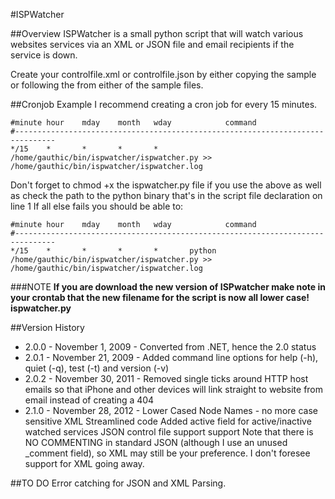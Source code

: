 #ISPWatcher

##Overview
ISPWatcher is a small python script that will watch various websites services via an XML or JSON file and email recipients if the service is down.

Create your controlfile.xml or controlfile.json by either copying the sample or following the from either of the sample files.

##Cronjob Example
I recommend creating a cron job for every 15 minutes.

	#minute hour    mday    month   wday            command
	#-------------------------------------------------------------------------------
	*/15    *       *       *       *       /home/gauthic/bin/ispwatcher/ispwatcher.py >> /home/gauthic/bin/ispwatcher/ispwatcher.log

Don't forget to chmod +x the ispwatcher.py file if you use the above as well as check the path to the python binary that's in the script file declaration on line 1  If all else fails you should be able to:

	#minute hour    mday    month   wday            command
	#-------------------------------------------------------------------------------
	*/15    *       *       *       *       python /home/gauthic/bin/ispwatcher/ispwatcher.py >> /home/gauthic/bin/ispwatcher/ispwatcher.log

###NOTE
**If you are download the new version of ISPwatcher make note in your crontab that the new filename for the script is now all lower case! ispwatcher.py**

##Version History
* 2.0.0 - November 1, 2009 -
	Converted from .NET, hence the 2.0 status
* 2.0.1 - November 21, 2009 -
	Added command line options for help (-h), quiet (-q), test (-t) and version (-v)
* 2.0.2 - November 30, 2011 -
	Removed single ticks around HTTP host emails so that iPhone and other devices will link straight to website from email instead of creating a 404
* 2.1.0 - November 28, 2012 -
	Lower Cased Node Names - no more case sensitive XML
	Streamlined code
	Added active field for active/inactive watched services
	JSON control file support support
	Note that there is NO COMMENTING in standard JSON (although I use an unused _comment field), so XML may still be your preference. I don't foresee support for XML going away.

##TO DO
Error catching for JSON and XML Parsing.
